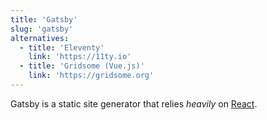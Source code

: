 ```yaml
---
title: 'Gatsby'
slug: 'gatsby'
alternatives:
  - title: 'Eleventy'
    link: 'https://11ty.io'
  - title: 'Gridsome (Vue.js)'
    link: 'https://gridsome.org'
---
```


Gatsby is a static site generator that relies _heavily_ on [React](#react).
